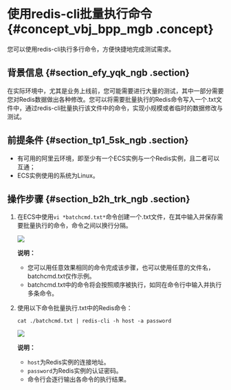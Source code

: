 # 使用redis-cli批量执行命令 {#concept_vbj_bpp_mgb .concept}

您可以使用redis-cli执行多行命令，方便快捷地完成测试需求。

## 背景信息 {#section_efy_yqk_ngb .section}

在实际环境中，尤其是业务上线前，您可能需要进行大量的测试，其中一部分需要您对Redis数据做出各种修改。您可以将需要批量执行的Redis命令写入一个.txt文件中，通过redis-cli批量执行该文件中的命令，实现小规模或者临时的数据修改与测试。

## 前提条件 {#section_tp1_5sk_ngb .section}

-   有可用的阿里云环境，即至少有一个ECS实例与一个Redis实例，且二者可以互通；
-   ECS实例使用的系统为Linux。

## 操作步骤 {#section_b2h_trk_ngb .section}

1.  在ECS中使用`vi *batchcmd.txt*`命令创建一个.txt文件，在其中输入并保存需要批量执行的命令，命令之间以换行分隔。

    ![](http://static-aliyun-doc.oss-cn-hangzhou.aliyuncs.com/assets/img/113066/154812447837770_zh-CN.png)

    **说明：** 

    -   您可以用任意效果相同的命令完成该步骤，也可以使用任意的文件名，batchcmd.txt仅作示例。
    -   batchcmd.txt中的命令将会按照顺序被执行，如同在命令行中输入并执行多条命令。
2.  使用以下命令批量执行.txt中的Redis命令：

    ```
    cat ./batchcmd.txt | redis-cli -h host -a password
    ```

    ![](http://static-aliyun-doc.oss-cn-hangzhou.aliyuncs.com/assets/img/113066/154812447837769_zh-CN.png)

    **说明：** 

    -   `host`为Redis实例的连接地址。
    -   `password`为Redis实例的认证密码。
    -   命令行会逐行输出各命令的执行结果。

